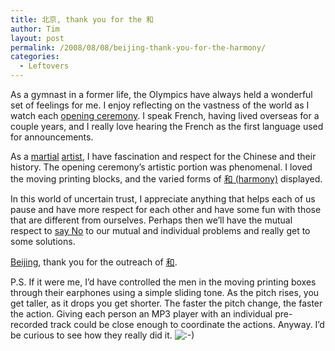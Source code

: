 ```yaml
---
title: 北京, thank you for the 和
author: Tim
layout: post
permalink: /2008/08/08/beijing-thank-you-for-the-harmony/
categories:
  - Leftovers
---
```

As a gymnast in a former life, the Olympics have always held a wonderful set of feelings for me. I enjoy reflecting on the vastness of the world as I watch each [opening ceremony][1]. I speak French, having lived overseas for a couple years, and I really love hearing the French as the first language used for announcements.

As a [martial][2] [artist][3], I have fascination and respect for the Chinese and their history. The opening ceremony&#8217;s artistic portion was phenomenal. I loved the moving printing blocks, and the varied forms of [和 (harmony)][4] displayed.

<!--more-->

In this world of uncertain trust, I appreciate anything that helps each of us pause and have more respect for each other and have some fun with those that are different from ourselves. Perhaps then we&#8217;ll have the mutual respect to [say No][5] to our mutual and individual problems and really get to some solutions.

[Beijing][6], thank you for the outreach of [和][7].

P.S. If it were me, I&#8217;d have controlled the men in the moving printing boxes through their earphones using a simple sliding tone. As the pitch rises, you get taller, as it drops you get shorter. The faster the pitch change, the faster the action. Giving each person an MP3 player with an individual pre-recorded track could be close enough to coordinate the actions. Anyway. I&#8217;d be curious to see how they really did it. <img src="http://timshadel.com/wp-includes/images/smilies/icon_smile.gif" alt=":-)" class="wp-smiley" />

 [1]: http://timshadel.com/2004/08/18/aθhna-2004/
 [2]: http://timshadel.com/2007/04/17/a-day-of-mourning-and-resolve/
 [3]: http://shaolinarts.com/
 [4]: http://en.wikipedia.org/wiki/2008_Summer_Olympics_Opening_Ceremony#Beautiful_Olympics
 [5]: http://www.amazon.com/o/ASIN/0553804987/timshadelcom-20
 [6]: http://en.beijing2008.cn/
 [7]: http://beijing2008.cn/
